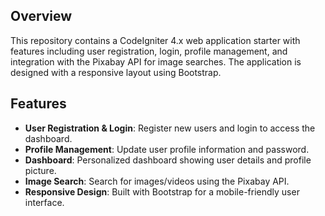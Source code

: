 ## Overview

This repository contains a CodeIgniter 4.x web application starter with features including user registration, login, profile management, and integration with the Pixabay API for image searches. The application is designed with a responsive layout using Bootstrap.

## Features

- **User Registration & Login**: Register new users and login to access the dashboard.
- **Profile Management**: Update user profile information and password.
- **Dashboard**: Personalized dashboard showing user details and profile picture.
- **Image Search**: Search for images/videos using the Pixabay API.
- **Responsive Design**: Built with Bootstrap for a mobile-friendly user interface.

